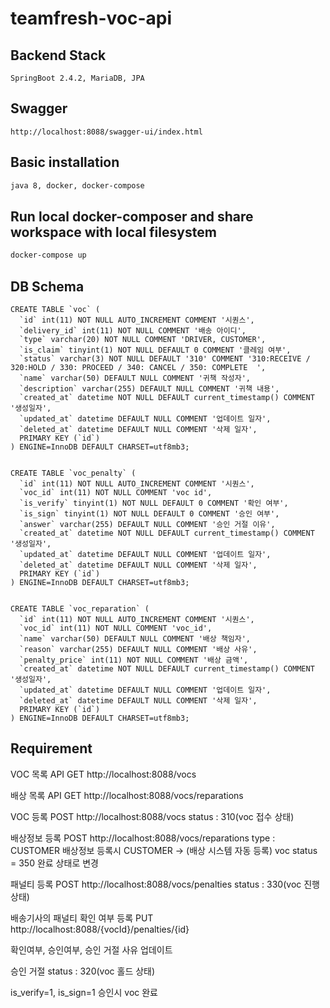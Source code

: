 # teamfresh-voc-api

## Backend Stack
```
SpringBoot 2.4.2, MariaDB, JPA 
```

## Swagger
```
http://localhost:8088/swagger-ui/index.html
```

## Basic installation
```bash
java 8, docker, docker-compose
```

## Run local docker-composer and share workspace with local filesystem
```bash
docker-compose up
```
## DB Schema
```
CREATE TABLE `voc` (
  `id` int(11) NOT NULL AUTO_INCREMENT COMMENT '시퀀스',
  `delivery_id` int(11) NOT NULL COMMENT '배송 아이디',
  `type` varchar(20) NOT NULL COMMENT 'DRIVER, CUSTOMER',
  `is_claim` tinyint(1) NOT NULL DEFAULT 0 COMMENT '클레임 여부',
  `status` varchar(3) NOT NULL DEFAULT '310' COMMENT '310:RECEIVE / 320:HOLD / 330: PROCEED / 340: CANCEL / 350: COMPLETE  ',
  `name` varchar(50) DEFAULT NULL COMMENT '귀책 작성자',
  `description` varchar(255) DEFAULT NULL COMMENT '귀책 내용',
  `created_at` datetime NOT NULL DEFAULT current_timestamp() COMMENT '생성일자',
  `updated_at` datetime DEFAULT NULL COMMENT '업데이트 일자',
  `deleted_at` datetime DEFAULT NULL COMMENT '삭제 일자',
  PRIMARY KEY (`id`)
) ENGINE=InnoDB DEFAULT CHARSET=utf8mb3;


CREATE TABLE `voc_penalty` (
  `id` int(11) NOT NULL AUTO_INCREMENT COMMENT '시퀀스',
  `voc_id` int(11) NOT NULL COMMENT 'voc id',
  `is_verify` tinyint(1) NOT NULL DEFAULT 0 COMMENT '확인 여부',
  `is_sign` tinyint(1) NOT NULL DEFAULT 0 COMMENT '승인 여부',
  `answer` varchar(255) DEFAULT NULL COMMENT '승인 거절 이유',
  `created_at` datetime NOT NULL DEFAULT current_timestamp() COMMENT '생성일자',
  `updated_at` datetime DEFAULT NULL COMMENT '업데이트 일자',
  `deleted_at` datetime DEFAULT NULL COMMENT '삭제 일자', 
  PRIMARY KEY (`id`)
) ENGINE=InnoDB DEFAULT CHARSET=utf8mb3;


CREATE TABLE `voc_reparation` (
  `id` int(11) NOT NULL AUTO_INCREMENT COMMENT '시퀀스',
  `voc_id` int(11) NOT NULL COMMENT 'voc_id',
  `name` varchar(50) DEFAULT NULL COMMENT '배상 책임자',
  `reason` varchar(255) DEFAULT NULL COMMENT '배상 사유',
  `penalty_price` int(11) NOT NULL COMMENT '배상 금액',
  `created_at` datetime NOT NULL DEFAULT current_timestamp() COMMENT '생성일자',
  `updated_at` datetime DEFAULT NULL COMMENT '업데이트 일자',
  `deleted_at` datetime DEFAULT NULL COMMENT '삭제 일자',
  PRIMARY KEY (`id`)
) ENGINE=InnoDB DEFAULT CHARSET=utf8mb3;
```
## Requirement

VOC 목록 API
GET http://localhost:8088/vocs

배상 목록 API
GET http://localhost:8088/vocs/reparations

VOC 등록
POST http://localhost:8088/vocs
status : 310(voc 접수 상태)

배상정보 등록
POST http://localhost:8088/vocs/reparations
type : CUSTOMER
배상정보 등록시 CUSTOMER -> (배상 시스템 자동 등록) voc status = 350 완료 상태로 변경

패널티 등록
POST http://localhost:8088/vocs/penalties
status : 330(voc 진행 상태)

배송기사의 패널티 확인 여부 등록
PUT http://localhost:8088/{vocId}/penalties/{id}

확인여부, 승인여부, 승인 거절 사유 업데이트 

승인 거절
status : 320(voc 홀드 상태)

is_verify=1, is_sign=1 승인시 voc 완료
```

